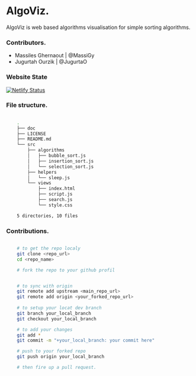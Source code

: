 # AlgoViz.
AlgoViz is web based algorithms visualisation for simple sorting algorithms.



### Contributors.

- Massiles Ghernaout | @MassiGy
- Jugurtah Ourzik    | @JugurtaO

### Website State

[![Netlify Status](https://api.netlify.com/api/v1/badges/a6457340-3361-4a51-8def-a37ca599aac4/deploy-status)](https://app.netlify.com/sites/algosviz/deploys)

### File structure.

```BASH

    .
    ├── doc
    ├── LICENSE
    ├── README.md
    └── src
        ├── algorithms
        │   ├── bubble_sort.js
        │   ├── insertion_sort.js
        │   └── selection_sort.js
        ├── helpers
        │   └── sleep.js
        └── views
            ├── index.html
            ├── script.js
            ├── search.js
            └── style.css

    5 directories, 10 files


```

### Contributions.

```BASH

    # to get the repo localy
    git clone <repo_url>
    cd <repo_name>

    # fork the repo to your github profil


    # to sync with origin
    git remote add upstream <main_repo_url>
    git remote add origin <your_forked_repo_url>
    
    # to setup your locat dev branch
    git branch your_local_branch
    git checkout your_local_branch

    # to add your changes
    git add *
    git commit -m "+your_local_branch: your commit here"

    # push to your forked repo
    git push origin your_local_branch

    # then fire up a pull request.

``` 
